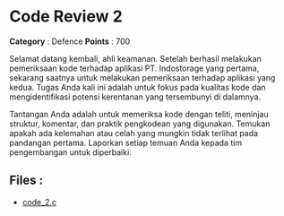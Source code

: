 # Code Review 2

**Category** : Defence
**Points** : 700

Selamat datang kembali, ahli keamanan. Setelah berhasil melakukan pemeriksaan kode terhadap aplikasi PT. Indostorage yang pertama, sekarang saatnya untuk melakukan pemeriksaan terhadap aplikasi yang kedua. Tugas Anda kali ini adalah untuk fokus pada kualitas kode dan mengidentifikasi potensi kerentanan yang tersembunyi di dalamnya.

Tantangan Anda adalah untuk memeriksa kode dengan teliti, meninjau struktur, komentar, dan praktik pengkodean yang digunakan. Temukan apakah ada kelemahan atau celah yang mungkin tidak terlihat pada pandangan pertama. Laporkan setiap temuan Anda kepada tim pengembangan untuk diperbaiki.


## Files : 
 - [code_2.c](./code_2.c)


